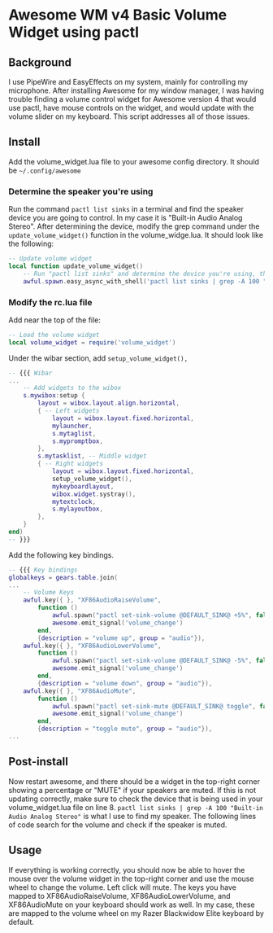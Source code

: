 # Awesome WM v4 Basic Volume Widget using pactl

## Background
I use PipeWire and EasyEffects on my system, mainly for controlling my microphone. After installing Awesome for my window manager, I was having trouble finding a volume control widget for Awesome version 4 that would use pactl, have mouse controls on the widget, and would update with the volume slider on my keyboard. This script addresses all of those issues. 

## Install
Add the volume_widget.lua file to your awesome config directory. It should be `~/.config/awesome`

### Determine the speaker you're using
Run the command `pactl list sinks` in a terminal and find the speaker device you are going to control. In my case it is "Built-in Audio Analog Stereo".
After determining the device, modify the grep command under the `update_volume_widget()` function in the volume_widge.lua. It should look like the following:

```lua
-- Update volume widget
local function update_volume_widget()
    -- Run "pactl list sinks" and determine the device you're using, then modify the line bellow with your device
    awful.spawn.easy_async_with_shell('pactl list sinks | grep -A 100 "Your Audio Device"', function(stdout)
```

### Modify the rc.lua file

Add near the top of the file:
```lua
-- Load the volume widget
local volume_widget = require('volume_widget')
```
Under the wibar section, add `setup_volume_widget(),`
```lua
-- {{{ Wibar
...
    -- Add widgets to the wibox
    s.mywibox:setup {
        layout = wibox.layout.align.horizontal,
        { -- Left widgets
            layout = wibox.layout.fixed.horizontal,
            mylauncher,
            s.mytaglist,
            s.mypromptbox,
        },
        s.mytasklist, -- Middle widget
        { -- Right widgets
            layout = wibox.layout.fixed.horizontal,
            setup_volume_widget(),
            mykeyboardlayout,
            wibox.widget.systray(),
            mytextclock,
            s.mylayoutbox,
        },
    }
end)
-- }}}
```
Add the following key bindings. 
```lua
-- {{{ Key bindings
globalkeys = gears.table.join(
...
    -- Volume Keys
    awful.key({ }, "XF86AudioRaiseVolume",
        function ()
            awful.spawn("pactl set-sink-volume @DEFAULT_SINK@ +5%", false)
            awesome.emit_signal('volume_change')
        end,
        {description = "volume up", group = "audio"}),
    awful.key({ }, "XF86AudioLowerVolume",
        function ()
            awful.spawn("pactl set-sink-volume @DEFAULT_SINK@ -5%", false)
            awesome.emit_signal('volume_change')
        end,
        {description = "volume down", group = "audio"}),
    awful.key({ }, "XF86AudioMute",
        function ()
            awful.spawn("pactl set-sink-mute @DEFAULT_SINK@ toggle", false)
            awesome.emit_signal('volume_change')
        end,
        {description = "toggle mute", group = "audio"}),
...
```

## Post-install
Now restart awesome, and there should be a widget in the top-right corner showing a percentage or "MUTE" if your speakers are muted. If this is not updating correctly, make sure to check the device that is being used in your volume_widget.lua file on line 8. `pactl list sinks | grep -A 100 "Built-in Audio Analog Stereo"` is what I use to find my speaker. The following lines of code search for the volume and check if the speaker is muted. 

## Usage
If everything is working correctly, you should now be able to hover the mouse over the volume widget in the top-right corner and use the mouse wheel to change the volume. Left click will mute. The keys you have mapped to XF86AudioRaiseVolume, XF86AudioLowerVolume, and XF86AudioMute on your keyboard should work as well. In my case, these are mapped to the volume wheel on my Razer Blackwidow Elite keyboard by default. 
